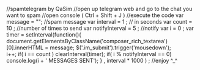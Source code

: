 //spamtelegram by QaSim
//open up telegram web and go to the chat you want to spam 
//open console ( Ctrl + Shift + J )
//execute the code 
var message = ""; //spam message 
var interval = 1  ; // in seconds 
var count = 10 ; //number of times to send
var notifyInterval = 5 ; //notify 
var i = 0 ;
var timer = setInterval(function(){
	document.getElementsByClassName('composer_rich_textarea')[0].innerHTML = message;
	$('.im_submit').trigger('mousedown');	
	i++;
	if( i  == count )
	clearInterval(timer);
	if( i % notifyInterval == 0)
	console.log(i + ' MESSAGES SENT');
} , interval * 1000 ) ;
//enjoy ^_^
